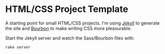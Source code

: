 # HTML/CSS Project Template

A starting point for small HTML/CSS projects. I'm using [Jekyll](https://github.com/mojombo/jekyll/) to generate the site and [Bourbon](https://github.com/thoughtbot/bourbon)
 to make writing CSS more pleasurable.

Start the Jekyll server and watch the Sass/Bourbon files with:

    rake server

